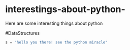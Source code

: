 # interestings-about-python-
Here are some interesting things about python



#DataStructures
```python
s = "hello you there! see the python miracle"


```
